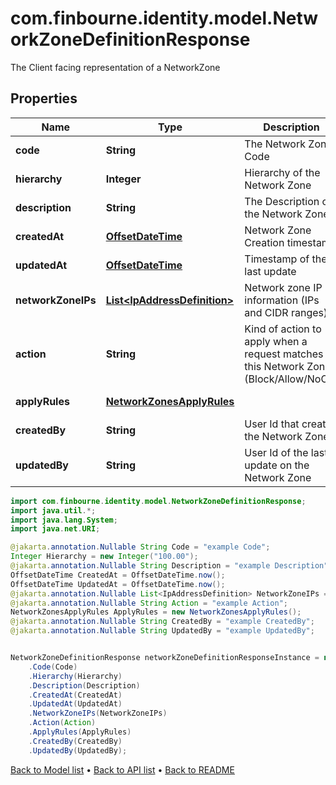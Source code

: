# com.finbourne.identity.model.NetworkZoneDefinitionResponse
The Client facing representation of a NetworkZone

## Properties

Name | Type | Description | Notes
------------ | ------------- | ------------- | -------------
**code** | **String** | The Network Zone Code | [optional] [default to String]
**hierarchy** | **Integer** | Hierarchy of the Network Zone | [optional] [default to Integer]
**description** | **String** | The Description of the Network Zone | [optional] [default to String]
**createdAt** | [**OffsetDateTime**](OffsetDateTime.md) | Network Zone Creation timestamp | [optional] [default to OffsetDateTime]
**updatedAt** | [**OffsetDateTime**](OffsetDateTime.md) | Timestamp of the last update | [optional] [default to OffsetDateTime]
**networkZoneIPs** | [**List&lt;IpAddressDefinition&gt;**](IpAddressDefinition.md) | Network zone IP information (IPs and CIDR ranges) | [optional] [default to List<IpAddressDefinition>]
**action** | **String** | Kind of action to apply when a request matches this Network Zone (Block/Allow/NoOp) | [optional] [default to String]
**applyRules** | [**NetworkZonesApplyRules**](NetworkZonesApplyRules.md) |  | [optional] [default to NetworkZonesApplyRules]
**createdBy** | **String** | User Id that created the Network Zone | [optional] [default to String]
**updatedBy** | **String** | User Id of the last update on the Network Zone | [optional] [default to String]

```java
import com.finbourne.identity.model.NetworkZoneDefinitionResponse;
import java.util.*;
import java.lang.System;
import java.net.URI;

@jakarta.annotation.Nullable String Code = "example Code";
Integer Hierarchy = new Integer("100.00");
@jakarta.annotation.Nullable String Description = "example Description";
OffsetDateTime CreatedAt = OffsetDateTime.now();
OffsetDateTime UpdatedAt = OffsetDateTime.now();
@jakarta.annotation.Nullable List<IpAddressDefinition> NetworkZoneIPs = new List<IpAddressDefinition>();
@jakarta.annotation.Nullable String Action = "example Action";
NetworkZonesApplyRules ApplyRules = new NetworkZonesApplyRules();
@jakarta.annotation.Nullable String CreatedBy = "example CreatedBy";
@jakarta.annotation.Nullable String UpdatedBy = "example UpdatedBy";


NetworkZoneDefinitionResponse networkZoneDefinitionResponseInstance = new NetworkZoneDefinitionResponse()
    .Code(Code)
    .Hierarchy(Hierarchy)
    .Description(Description)
    .CreatedAt(CreatedAt)
    .UpdatedAt(UpdatedAt)
    .NetworkZoneIPs(NetworkZoneIPs)
    .Action(Action)
    .ApplyRules(ApplyRules)
    .CreatedBy(CreatedBy)
    .UpdatedBy(UpdatedBy);
```


[Back to Model list](../README.md#documentation-for-models) &#8226; [Back to API list](../README.md#documentation-for-api-endpoints) &#8226; [Back to README](../README.md)
